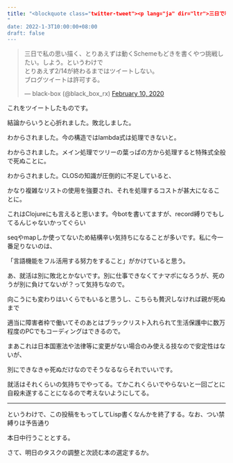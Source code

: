 ```yaml
---
title: "<blockquote class="twitter-tweet"><p lang="ja" dir="ltr">三日で私の思い描く、とりあえずは動くSchemeもどきを書くやつ挑戦したい。しよう。というわけで<br>とりあえず2/14が終わるまではツイートしない。<br>ブログツイートは許可する。</p>&mdash; black-box (@black_box_rx) <a href="https://twitter.com/black_box_rx/status/1226842586091945985?ref_src=twsrc%5Etfw">February 10, 2020</a></blockquote> <script async src="https://platform.twitter.com/widgets.js" charset="utf-8"></script>
"
date: 2022-1-3T10:00:00+08:00
draft: false
---
```

<blockquote class="twitter-tweet"><p lang="ja" dir="ltr">三日で私の思い描く、とりあえずは動くSchemeもどきを書くやつ挑戦したい。しよう。というわけで<br>とりあえず2/14が終わるまではツイートしない。<br>ブログツイートは許可する。</p>&mdash; black-box (@black_box_rx) <a href="https://twitter.com/black_box_rx/status/1226842586091945985?ref_src=twsrc%5Etfw">February 10, 2020</a></blockquote> <script async src="https://platform.twitter.com/widgets.js" charset="utf-8"></script>



これをツイートしたものです。



結論からいうと心折れました。敗北しました。



わからされました。今の構造ではlambda式は処理できないと。



わからされました。メイン処理でツリーの葉っぱの方から処理すると特殊式全般で死ぬことに。



わからされました。CLOSの知識が圧倒的に不足していると、



かなり複雑なリストの使用を強要され、それを処理するコストが甚大になることに。



これはClojureにも言えると思います。今botを書いてますが、record縛りでもしてるんじゃないかってぐらい



seqやmapしか使ってないため結構辛い気持ちになることが多いです。私に今一番足りないのは、



「言語機能をフル活用する努力をすること」がかけていると思う。



あ、就活は別に敗北とかないです。別に仕事できなくてナマポになろうが、死のうが別に負けてないが？って気持ちなので。



向こうにも変わりはいくらでもいると思うし、こちらも贅沢しなければ親が死ぬまで



適当に障害者枠で働いてそのあとはブラックリスト入れられて生活保護中に数万程度のPCでもコーディングはできるので。



まあこれは日本国憲法や法律等に変更がない場合のみ使える技なので安定性はないが、



別にできなきゃ死ぬだけなのでそうなるならそれでいいです。



就活はそれくらいの気持ちでやってる。てかこれくらいでやらないと一回ごとに自殺未遂することになるので考えないようにしてる。



---



というわけで、この投稿をもってしてLisp書くなんかを終了する。なお、つい禁縛りは予告通り



本日中行うこととする。



さて、明日のタスクの調整と次読む本の選定するか。
